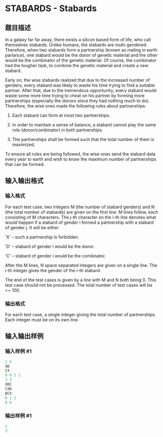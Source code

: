 # STABARDS - Stabards

## 题目描述

In a galaxy far far away, there exists a silicon based form of life, who call themselves stabards. Unlike humans, the stabards are multi-gendered. Therefore, when two stabards form a partnership (known as mating in earth parlance), one stabard would be the donor of genetic material and the other would be the combinator of the genetic material. Of course, the combinator had the tougher task, to combine the genetic material and create a new stabard.

Early on, the wise stabards realized that due to the increased number of genders, every stabard was likely to waste his time trying to find a suitable partner. After that, due to the tremendous opportunity, every stabard would waste some more time trying to cheat on his partner by forming more partnerships (especially the donors since they had nothing much to do). Therefore, the wise ones made the following rules about partnerships:

1. Each stabard can form at most two partnerships.

2. In order to maintain a sense of balance, a stabard cannot play the same role (donor/combinator) in both partnerships.

3. The partnerships shall be formed such that the total number of them is maximized.

To ensure all rules are being followed, the wise ones send the stabard data every year to earth and wish to know the maximum number of partnerships that can be formed.

## 输入输出格式

### 输入格式

For each test case, two integers M (the number of stabard genders) and N (the total number of stabards) are given on the first line. M lines follow, each consisting of M characters. The j-th character on the i-th line denotes what would happen if a stabard of gender i formed a partnership with a stabard of gender j. It will be either

'X' – such a partnership is forbidden.

'D' – stabard of gender i would be the donor.

'C' – stabard of gender i would be the combinator.

After the M lines, N space separated integers are given on a single line. The i-th integer gives the gender of the i-th stabard.

The end of the test cases is given by a line with M and N both being 0. This test case should not be processed. The total number of test cases will be <= 100.

### 输出格式

For each test case, a single integer giving the total number of partnerships. Each integer must be on its own line.

## 输入输出样例

### 输入样例 #1

```cpp
2 4
XD
CX
0 0 1 1
3 3
XDC
CXD
DCX
0 1 2
0 0
```


### 输出样例 #1

```cpp
2
3
```


